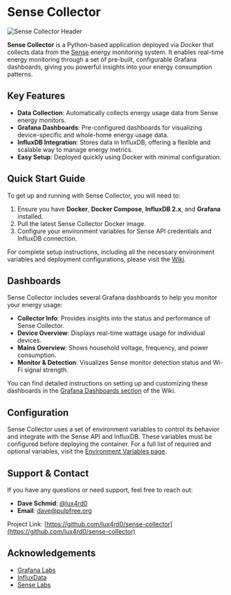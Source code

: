 # Sense Collector

![Sense Collector Header](https://labs.lux4rd0.com/wp-content/uploads/2021/07/sense_collector_header.png)

**Sense Collector** is a Python-based application deployed via Docker that collects data from the [Sense](https://sense.com/) energy monitoring system. It enables real-time energy monitoring through a set of pre-built, configurable Grafana dashboards, giving you powerful insights into your energy consumption patterns.

## Key Features
- **Data Collection**: Automatically collects energy usage data from Sense energy monitors.
- **Grafana Dashboards**: Pre-configured dashboards for visualizing device-specific and whole-home energy usage data.
- **InfluxDB Integration**: Stores data in InfluxDB, offering a flexible and scalable way to manage energy metrics.
- **Easy Setup**: Deployed quickly using Docker with minimal configuration.

## Quick Start Guide

To get up and running with Sense Collector, you will need to:
1. Ensure you have **Docker**, **Docker Compose**, **InfluxDB 2.x**, and **Grafana** installed.
2. Pull the latest Sense Collector Docker image.
3. Configure your environment variables for Sense API credentials and InfluxDB connection.

For complete setup instructions, including all the necessary environment variables and deployment configurations, please visit the [Wiki](https://github.com/lux4rd0/sense-collector/wiki/Getting-Started).

## Dashboards

Sense Collector includes several Grafana dashboards to help you monitor your energy usage:
- **Collector Info**: Provides insights into the status and performance of Sense Collector.
- **Device Overview**: Displays real-time wattage usage for individual devices.
- **Mains Overview**: Shows household voltage, frequency, and power consumption.
- **Monitor & Detection**: Visualizes Sense monitor detection status and Wi-Fi signal strength.

You can find detailed instructions on setting up and customizing these dashboards in the [Grafana Dashboards section](https://github.com/lux4rd0/sense-collector/wiki/Grafana-Dashboards) of the Wiki.

## Configuration

Sense Collector uses a set of environment variables to control its behavior and integrate with the Sense API and InfluxDB. These variables must be configured before deploying the container. For a full list of required and optional variables, visit the [Environment Variables page](https://github.com/lux4rd0/sense-collector/wiki/Environment-Variables).

## Support & Contact

If you have any questions or need support, feel free to reach out:

- **Dave Schmid**: [@lux4rd0](https://twitter.com/lux4rd0)
- **Email**: dave@pulpfree.org

Project Link: [https://github.com/lux4rd0/sense-collector](https://github.com/lux4rd0/sense-collector)

## Acknowledgements

- [Grafana Labs](https://grafana.com/)
- [InfluxData](https://www.influxdata.com/)
- [Sense Labs](https://sense.com/)
